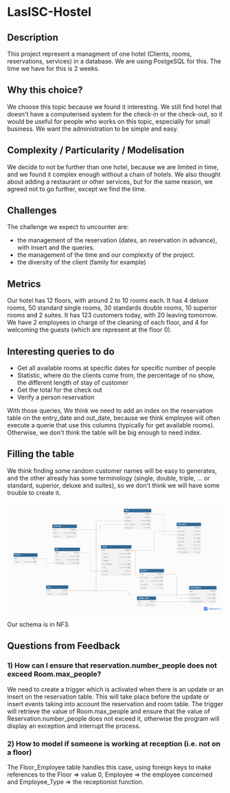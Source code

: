 # LasISC-Hostel

## Description
This project represent a managment of one hotel (Clients, rooms, reservations, services) in a database. We are using PostgeSQL for this.
The time we have for this is 2 weeks.

## Why this choice?

We choose this topic because we found it interesting. We still find hotel that doesn't have a computerised system for the check-in or the check-out, so it would be useful for people who works on this topic, especially for small business. We want the administration to be simple and easy.

## Complexity / Particularity / Modelisation

We decide to not be further than one hotel, because we are limited in time, and we found it complex enough without a chain of hotels. We also thought about adding a restaurant or other services, but for the same reason, we agreed not to go further, except we find the time.

## Challenges
The challenge we expect to uncounter are:
  - the management of the reservation (dates, an reservation in advance), with insert and the queries.
  - the management of the time and our complexity of the project.
  - the diversity of the client (family for example)

## Metrics

Our hotel has 12 floors, with around 2 to 10 rooms each. It has 4 deluxe rooms, 50 standard single rooms, 30 standards double rooms, 10 superior rooms and 2 suites. It has 123 customers today, with 20 leaving tomorrow. We have 2 employees in charge of the cleaning of each floor, and 4 for welcoming the guests (which are represent at the floor 0).

## Interesting queries to do 

- Get all available rooms at specific dates for specific number of people
- Statistic, where do the clients come from, the percentage of no show, the different length of stay of customer
- Get the total for the check out
- Verify a person reservation

With those queries, We think we need to add an index on the reservation table on the entry_date and out_date, because we think employee will often execute a querie that use this columns (typically for get available rooms). Otherwise, we don't think the table will be big enough to need index.

## Filling the table

We think finding some random customer names will be easy to generates, and the other already has some terminology (single, double, triple, ... or standard, superior, deluxe and suites), so we don't think we will have some trouble to create it.

![LasISC Hostel diagram](LasISC%20Hostel%20diagram.png)

Our schema is in NF3.

## Questions from Feedback

### 1) How can I ensure that reservation.number_people does not exceed Room.max_people?

We need to create a trigger which is activated when there is an update or an insert on the reservation table. This will take place before the update or insert events taking into account the reservation and room table. The trigger will retrieve the value of Room.max_people and ensure that the value of Reservation.number_people does not exceed it, otherwise the program will display an exception and interrupt the process.

### 2) How to model if someone is working at reception (i.e. not on a floor)

The Floor_Employee table handles this case, using foreign keys to make references to the Floor => value 0, Employee => the employee concerned and Employee_Type => the receptionist function.
